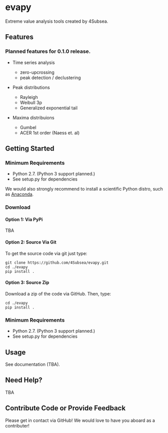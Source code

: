 # evapy
Extreme value analysis tools created by 4Subsea. 

## Features
### Planned features for 0.1.0 release.

-  Time series analysis

   -  zero-upcrossing
   -  peak detection / declustering

- Peak distributions

    - Rayleigh
    - Weibull 3p
    - Generalized exponential tail

- Maxima distribuions

    - Gumbel
    - ACER 1st order (Naess et. al)

## Getting Started

### Minimum Requirements

-  Python 2.7. (Python 3 support planned.)
-  See setup.py for dependencies

We would also strongly recommend to install a scientific Python distro, such
as [Anaconda].

[Anaconda]: https://www.continuum.io/why-anaconda

### Download

#### Option 1: Via PyPi

TBA

#### Option 2: Source Via Git

To get the source code via git just type:

    git clone https://github.com/4Subsea/evapy.git
    cd ./evapy
    pip install .

#### Option 3: Source Zip

Download a zip of the code via GitHub. Then, type:

    cd ./evapy
    pip install .


### Minimum Requirements


-  Python 2.7. (Python 3 support planned.)
-  See setup.py for dependencies

## Usage


See documentation (TBA).

## Need Help?

TBA

## Contribute Code or Provide Feedback

Please get in contact via GitHub! We would love to have you aboard as a
contributer!
